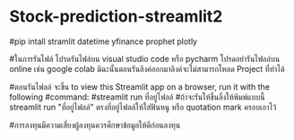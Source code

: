 # Stock-prediction-streamlit2

#pip intall stramlit datetime yfinance prophet plotly

#ในการรันไฟล์ โปรดรันไฟล์บน visual studio code หรือ pycharm โปรดอย่ารันไฟลล์บน online เช่น google colab มิฉะนั้นตอนรันลิงค์ออกมาลิงค์จะไม่สามารถโหลด Project ที่ทำได้

#ตอนรันไฟลล์ จะขึ้น to view this Streamlit app on a browser, run it with the following
  #command: 
  #streamlit run ที่อยู่ไฟลล์ 
  #ถ้าจะรันให้ขึ้นลิ้งให้พิมพ์แบบนี้  streamlit run "ที่อยู่ไฟลล์" ตรงที่อยู่ไฟลล์ให้ใส่ฟันหนู หรือ quotation mark ครอบเอาไว้ 

#การลงทุนมีความเสี่ยงผู้ลงทุนควรศึกษาข้อมูลให้ดีก่อนลงทุน
